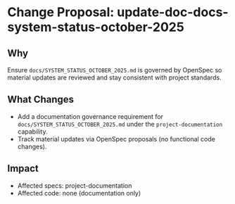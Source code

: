 # Change Proposal: update-doc-docs-system-status-october-2025

## Why

Ensure `docs/SYSTEM_STATUS_OCTOBER_2025.md` is governed by OpenSpec so material updates are reviewed and stay consistent with project standards.

## What Changes

- Add a documentation governance requirement for `docs/SYSTEM_STATUS_OCTOBER_2025.md` under the `project-documentation` capability.
- Track material updates via OpenSpec proposals (no functional code changes).

## Impact

- Affected specs: project-documentation
- Affected code: none (documentation only)
